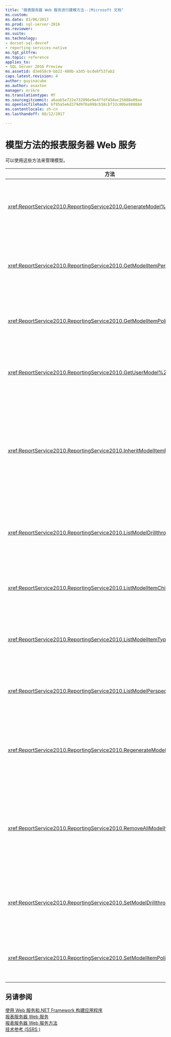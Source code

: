 ```yaml
---
title: "报表服务器 Web 服务进行建模方法--|Microsoft 文档"
ms.custom: 
ms.date: 03/06/2017
ms.prod: sql-server-2016
ms.reviewer: 
ms.suite: 
ms.technology:
- docset-sql-devref
- reporting-services-native
ms.tgt_pltfrm: 
ms.topic: reference
applies_to:
- SQL Server 2016 Preview
ms.assetid: d3e658c9-bb22-480b-a3d5-bcde8f537ab2
caps.latest.revision: 4
author: guyinacube
ms.author: asaxton
manager: erikre
ms.translationtype: MT
ms.sourcegitcommit: a6aab5e722e732096e9e4ffdf458ac25088e09ae
ms.openlocfilehash: 6f95a5e6d379d9f0a998cb58cbf32c00be980884
ms.contentlocale: zh-cn
ms.lasthandoff: 08/12/2017

---
```

# <a name="model-methods---report-server-web-service"></a>模型方法的报表服务器 Web 服务
  可以使用这些方法来管理模型。  
  
|方法|操作|  
|------------|------------|  
|<xref:ReportService2010.ReportingService2010.GenerateModel%2A>|在共享数据源上生成默认模型。|  
|<xref:ReportService2010.ReportingService2010.GetModelItemPermissions%2A>|检索与模型项相关联的用户权限。|  
|<xref:ReportService2010.ReportingService2010.GetModelItemPolicies%2A>|检索与模型项关联的策略。|  
|<xref:ReportService2010.ReportingService2010.GetUserModel%2A>|返回当前用户的模型的语义段。|  
|<xref:ReportService2010.ReportingService2010.InheritModelItemParentSecurity%2A>|删除与模型项关联的策略并导致模型项从其父项继承策略。|  
|<xref:ReportService2010.ReportingService2010.ListModelDrillthroughReports%2A>|列出与模型中实体关联的钻取报表。|  
|<xref:ReportService2010.ReportingService2010.ListModelItemChildren%2A>|返回模型项子元素的数组。|  
|<xref:ReportService2010.ReportingService2010.ListModelItemTypes%2A>|返回支持的模型项类型的列表。|  
|<xref:ReportService2010.ReportingService2010.ListModelPerspectives%2A>|列出模型和透视可供用户。|  
|<xref:ReportService2010.ReportingService2010.RegenerateModel%2A>|基于对数据源架构的更改更新现有模型。|  
|<xref:ReportService2010.ReportingService2010.RemoveAllModelItemPolicies%2A>|删除与指定模型中的模型项相关联的所有策略。|  
|<xref:ReportService2010.ReportingService2010.SetModelDrillthroughReports%2A>|将一组以及模型的钻取报表相关联。|  
|<xref:ReportService2010.ReportingService2010.SetModelItemPolicies%2A>|设置模型项的安全策略。|  
  
## <a name="see-also"></a>另请参阅  
 [使用 Web 服务和.NET Framework 构建应用程序](../../../reporting-services/report-server-web-service/net-framework/building-applications-using-the-web-service-and-the-net-framework.md)   
 [报表服务器 Web 服务](../../../reporting-services/report-server-web-service/report-server-web-service.md)   
 [报表服务器 Web 服务方法](../../../reporting-services/report-server-web-service/methods/report-server-web-service-methods.md)   
 [技术参考 &#40;SSRS &#41;](../../../reporting-services/technical-reference-ssrs.md)  
  
  
